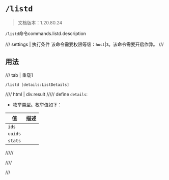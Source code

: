 # `/listd`

> 文档版本：1.20.80.24

`/listd`命令commands.listd.description

/// settings | 执行条件
该命令需要权限等级：`host`|`3`。该命令需要开启作弊。
///

## 用法

/// tab | 重载1
```mcfunction
/listd [details:ListDetails]
```

//// html | div.result
///// define
`details`: <!-- md:samp ListDetails -->

- 枚举类型。枚举值如下：

|值|描述|
|---|---|
|`ids`||
|`uuids`||
|`stats`||



/////

////

///

